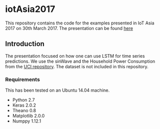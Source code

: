 # iotAsia2017
This repository contains the code for the examples presented in IoT Asia 2017 on 30th March 2017. The presentation can be found [here](https://www.slideshare.net/SetuChokshi/time-series-predictions-using-lstms)

## Introduction
The presentation focused on how one can use LSTM for time series predictions. We use the sinWave and the Household Power Consumption from the [UCI repository](https://archive.ics.uci.edu/ml/datasets/Individual+household+electric+power+consumption). The dataset is not included in this repository. 

### Requirements
This has been tested on an Ubuntu 14.04 machine. 
* Python 2.7
* Keras 2.0.2
* Theano 0.8
* Matplotlib 2.0.0
* Numppy 1.12.1


